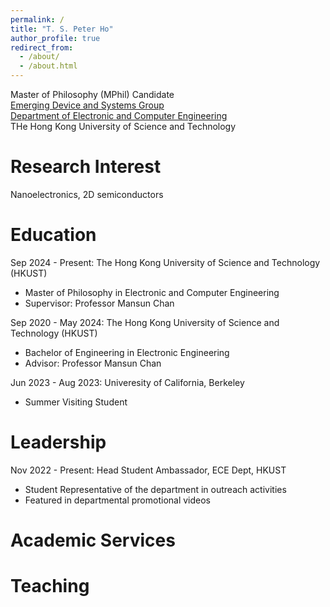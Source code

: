 ```yaml
---
permalink: /
title: "T. S. Peter Ho"
author_profile: true
redirect_from: 
  - /about/
  - /about.html
---
```


Master of Philosophy (MPhil) Candidate  
[Emerging Device and Systems Group](https://device.hkust.edu.hk/)  
[Department of Electronic and Computer Engineering](https://ece.hkust.edu.hk/)       
THe Hong Kong University of Science and Technology     

Research Interest
======
Nanoelectronics, 2D semiconductors 

Education
======
Sep 2024 - Present: The Hong Kong University of Science and Technology (HKUST)

* Master of Philosophy in Electronic and Computer Engineering
* Supervisor: Professor Mansun Chan

Sep 2020 - May 2024: The Hong Kong University of Science and Technology (HKUST)

* Bachelor of Engineering in Electronic Engineering
* Advisor: Professor Mansun Chan

Jun 2023 - Aug 2023: Univeresity of California, Berkeley 

 * Summer Visiting Student

Leadership
=====
Nov 2022 - Present: Head Student Ambassador, ECE Dept, HKUST 
 * Student Representative of the department in outreach activities
 * Featured in departmental promotional videos
   
Academic Services
======

Teaching
======
